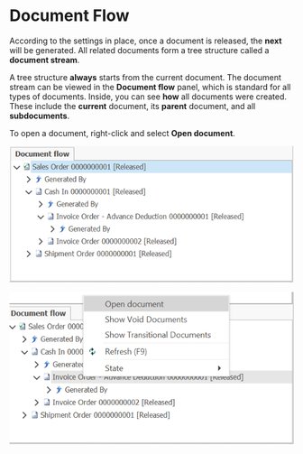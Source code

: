 # Document Flow

According to the settings in place, once a document is released, the **next** will be generated. All related documents form a tree structure called a **document stream**.

A tree structure **always** starts from the current document. The document stream can be viewed in the **Document flow** panel, which is standard for all types of documents. Inside, you can see **how** all documents were created. These include the **current** document, its **parent** document, and all **subdocuments**.

To open a document, right-click and select **Open document**.


 

![Document Flow](pictures/Documentflow.png)


 

![Document Flow](pictures/Documentflowopendocument.png)

